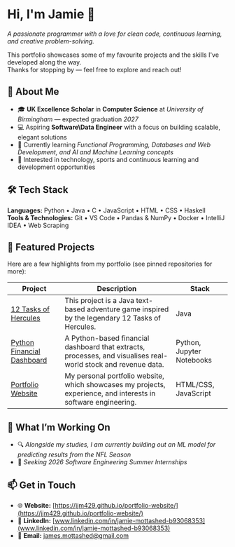 # Hi, I'm Jamie 👋  
*A passionate programmer with a love for clean code, continuous learning, and creative problem-solving.*

This portfolio showcases some of my favourite projects and the skills I've developed along the way.  
Thanks for stopping by — feel free to explore and reach out!


## 🧠 About Me
- 🎓 **UK Excellence Scholar** in **Computer Science** at *University of Birmingham* — expected graduation *2027*  
- 💻 Aspiring **Software\Data Engineer** with a focus on building scalable, elegant solutions  
- 🌱 Currently learning *Functional Programming, Databases and Web Development, and AI and Machine Learning concepts*  
- 🧩 Interested in technology, sports and continuous learning and development opportunities



## 🛠️ Tech Stack
**Languages:** Python • Java • C • JavaScript • HTML • CSS • Haskell  
**Tools & Technologies:** Git • VS Code • Pandas & NumPy • Docker • IntelliJ IDEA • Web Scraping


## 🚀 Featured Projects
Here are a few highlights from my portfolio (see pinned repositories for more):

| Project | Description | Stack |
|----------|--------------|-------------|
| [12 Tasks of Hercules](https://github.com/JJM429/12-Tasks-of-Hercules-text-game) | This project is a Java text-based adventure game inspired by the legendary 12 Tasks of Hercules. | Java |
| [Python Financial Dashboard](https://github.com/JJM429/Financial-Dashboard-Python) | A Python-based financial dashboard that extracts, processes, and visualises real-world stock and revenue data. | Python, Jupyter Notebooks |
| [Portfolio Website](https://github.com/JJM429/portfolio-website) | My personal portfolio website, which showcases my projects, experience, and interests in software engineering. | HTML/CSS, JavaScript |



## 🎯 What I’m Working On
- 🔍 *Alongside my studies, I am currently building out an ML model for predicting results from the NFL Season*  
- 📘 *Seeking 2026 Software Engineering Summer Internships*  



## 📫 Get in Touch
- 🌐 **Website:** [https://jjm429.github.io/portfolio-website/](https://jjm429.github.io/portfolio-website/)  
- 💼 **LinkedIn:** [www.linkedin.com/in/jamie-mottashed-b93068353](www.linkedin.com/in/jamie-mottashed-b93068353)  
- 📧 **Email:** james.mottashed@gmail.com




<!--
**JJM429/JJM429** is a ✨ _special_ ✨ repository because its `README.md` (this file) appears on your GitHub profile.

Here are some ideas to get you started:

- 🔭 I’m currently working on ...
- 🌱 I’m currently learning ...
- 👯 I’m looking to collaborate on ...
- 🤔 I’m looking for help with ...
- 💬 Ask me about ...
- 📫 How to reach me: ...
- 😄 Pronouns: ...
- ⚡ Fun fact: ...
-->
